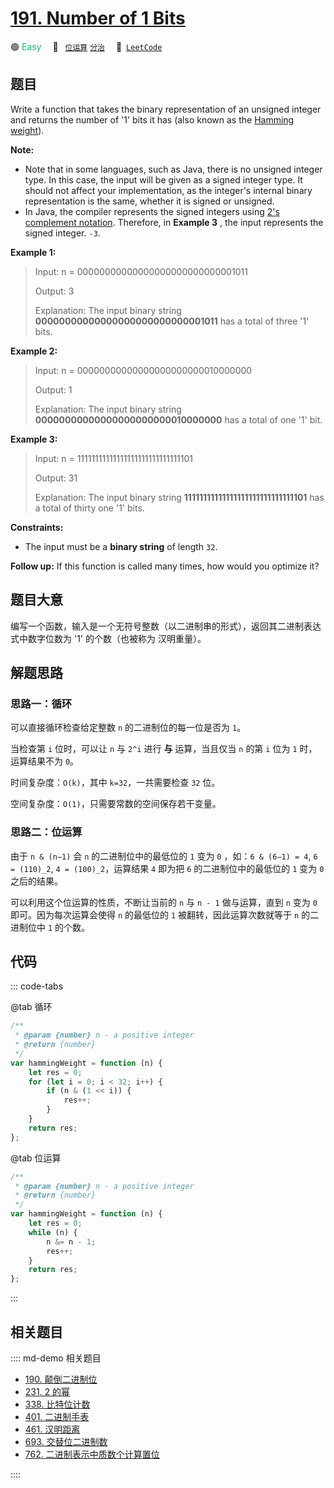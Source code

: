 # [191. Number of 1 Bits](https://leetcode.com/problems/number-of-1-bits/)

🟢 <font color=#15bd66>Easy</font>&emsp; 🔖&ensp; [`位运算`](/leetcode/outline/tag/bit-manipulation.md) [`分治`](/leetcode/outline/tag/divide-and-conquer.md)&emsp; 🔗&ensp;[`LeetCode`](https://leetcode.com/problems/number-of-1-bits/)

## 题目

Write a function that takes the binary representation of an unsigned integer
and returns the number of '1' bits it has (also known as the [Hamming
weight](http://en.wikipedia.org/wiki/Hamming_weight)).

**Note:**

- Note that in some languages, such as Java, there is no unsigned integer type. In this case, the input will be given as a signed integer type. It should not affect your implementation, as the integer's internal binary representation is the same, whether it is signed or unsigned.
- In Java, the compiler represents the signed integers using [2's complement notation](https://en.wikipedia.org/wiki/Two%27s_complement). Therefore, in **Example 3** , the input represents the signed integer. `-3`.

**Example 1:**

> Input: n = 00000000000000000000000000001011
>
> Output: 3
>
> Explanation: The input binary string **00000000000000000000000000001011** has a total of three '1' bits.

**Example 2:**

> Input: n = 00000000000000000000000010000000
>
> Output: 1
>
> Explanation: The input binary string **00000000000000000000000010000000** has a total of one '1' bit.

**Example 3:**

> Input: n = 11111111111111111111111111111101
>
> Output: 31
>
> Explanation: The input binary string **11111111111111111111111111111101** has a total of thirty one '1' bits.

**Constraints:**

- The input must be a **binary string** of length `32`.

**Follow up:** If this function is called many times, how would you optimize
it?

## 题目大意

编写一个函数，输入是一个无符号整数（以二进制串的形式），返回其二进制表达式中数字位数为 '1' 的个数（也被称为 汉明重量）。

## 解题思路

### 思路一：循环

可以直接循环检查给定整数 `n` 的二进制位的每一位是否为 `1`。

当检查第 `i` 位时，可以让 `n` 与 `2^i` 进行 **与** 运算，当且仅当 `n` 的第 `i` 位为 `1` 时，运算结果不为 `0`。

时间复杂度：`O(k)`，其中 `k=32`，一共需要检查 `32` 位。

空间复杂度：`O(1)`，只需要常数的空间保存若干变量。

### 思路二：位运算

由于 `n & (n−1)` 会 `n` 的二进制位中的最低位的 `1` 变为 `0` ，如：`6 & (6−1) = 4`, `6 = (110)_2`, `4 = (100)_2`，运算结果 `4` 即为把 `6` 的二进制位中的最低位的 `1` 变为 `0` 之后的结果。

可以利用这个位运算的性质，不断让当前的 `n` 与 `n - 1` 做与运算，直到 `n` 变为 `0` 即可。因为每次运算会使得 `n` 的最低位的 `1` 被翻转，因此运算次数就等于 `n` 的二进制位中 `1` 的个数。

## 代码

::: code-tabs

@tab 循环

```javascript
/**
 * @param {number} n - a positive integer
 * @return {number}
 */
var hammingWeight = function (n) {
	let res = 0;
	for (let i = 0; i < 32; i++) {
		if (n & (1 << i)) {
			res++;
		}
	}
	return res;
};
```

@tab 位运算

```javascript
/**
 * @param {number} n - a positive integer
 * @return {number}
 */
var hammingWeight = function (n) {
	let res = 0;
	while (n) {
		n &= n - 1;
		res++;
	}
	return res;
};
```

:::

## 相关题目

:::: md-demo 相关题目

- [190. 颠倒二进制位](https://leetcode.com/problems/reverse-bits)
- [231. 2 的幂](https://leetcode.com/problems/power-of-two)
- [338. 比特位计数](https://leetcode.com/problems/counting-bits)
- [401. 二进制手表](https://leetcode.com/problems/binary-watch)
- [461. 汉明距离](https://leetcode.com/problems/hamming-distance)
- [693. 交替位二进制数](https://leetcode.com/problems/binary-number-with-alternating-bits)
- [762. 二进制表示中质数个计算置位](https://leetcode.com/problems/prime-number-of-set-bits-in-binary-representation)

::::
